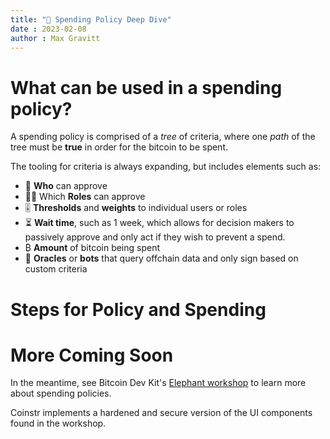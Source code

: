 ```yaml
---
title: "💸 Spending Policy Deep Dive"
date : 2023-02-08
author : Max Gravitt
---
```


# What can be used in a spending policy? 
A spending policy is comprised of a *tree* of criteria, where one *path* of the tree must be **true** in order for the bitcoin to be spent.

The tooling for criteria is always expanding, but includes elements such as: 
- 🤵 **Who** can approve
- 🧑‍🔧 Which **Roles** can approve
- 🎚️ **Thresholds** and **weights** to individual users or roles
- ⏳ **Wait time**, such as 1 week, which allows for decision makers to passively approve and only act if they wish to prevent a spend.
- ₿ **Amount** of bitcoin being spent
- 🤖 **Oracles** or **bots** that query offchain data and only sign based on custom criteria

# Steps for Policy and Spending

# More Coming Soon

In the meantime, see Bitcoin Dev Kit's [Elephant workshop](https://github.com/bitcoindevkit/elephant) to learn more about spending policies. 

Coinstr implements a hardened and secure version of the UI components found in the workshop.